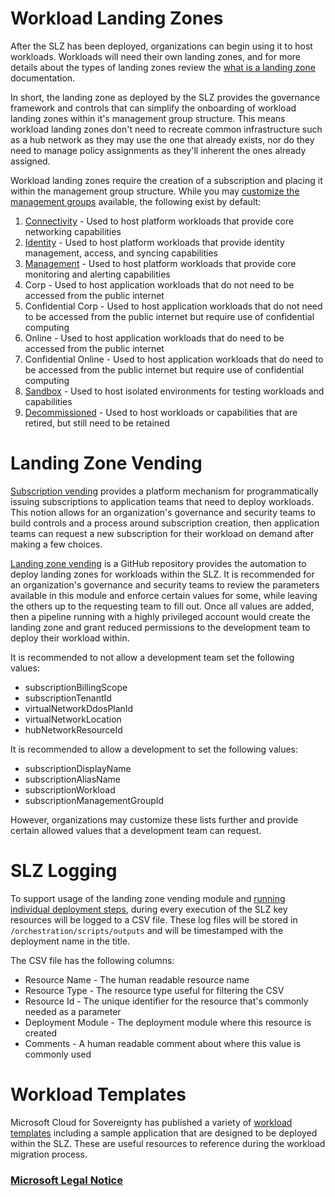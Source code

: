 # Workload Landing Zones

After the SLZ has been deployed, organizations can begin using it to host workloads. Workloads will need their own landing zones, and for more details about the types of landing zones review the [what is a landing zone](https://learn.microsoft.com/azure/cloud-adoption-framework/ready/landing-zone/#platform-landing-zones-vs-application-landing-zones) documentation.

In short, the landing zone as deployed by the SLZ provides the governance framework and controls that can simplify the onboarding of workload landing zones within it's management group structure. This means workload landing zones don't need to recreate common infrastructure such as a hub network as they may use the one that already exists, nor do they need to manage policy assignments as they'll inherent the ones already assigned.

Workload landing zones require the creation of a subscription and placing it within the management group structure. While you may [customize the management groups](Expanding-SLZ-ManagementGroups.md) available, the following exist by default:

1. [Connectivity](https://learn.microsoft.com/azure/cloud-adoption-framework/ready/azure-best-practices/connectivity-to-azure) - Used to host platform workloads that provide core networking capabilities
2. [Identity](https://learn.microsoft.com/azure/cloud-adoption-framework/decision-guides/identity/) - Used to host platform workloads that provide identity management, access, and syncing capabilities
3. [Management](https://learn.microsoft.com/azure/cloud-adoption-framework/manage/monitor/) - Used to host platform workloads that provide core monitoring and alerting capabilities
4. Corp - Used to host application workloads that do not need to be accessed from the public internet
5. Confidential Corp - Used to host application workloads that do not need to be accessed from the public internet but require use of confidential computing
6. Online - Used to host application workloads that do need to be accessed from the public internet
7. Confidential Online - Used to host application workloads that do need to be accessed from the public internet but require use of confidential computing
8. [Sandbox](https://learn.microsoft.com/azure/cloud-adoption-framework/ready/considerations/sandbox-environments) - Used to host isolated environments for testing workloads and capabilities
9. [Decommissioned](https://learn.microsoft.com/azure/cloud-adoption-framework/migrate/migration-considerations/optimize/decommission) - Used to host workloads or capabilities that are retired, but still need to be retained

# Landing Zone Vending

[Subscription vending](https://learn.microsoft.com/azure/cloud-adoption-framework/ready/landing-zone/design-area/subscription-vending) provides a platform mechanism for programmatically issuing subscriptions to application teams that need to deploy workloads. This notion allows for an organization's governance and security teams to build controls and a process around subscription creation, then application teams can request a new subscription for their workload on demand after making a few choices.

[Landing zone vending](https://github.com/Azure/bicep-lz-vending) is a GitHub repository provides the automation to deploy landing zones for workloads within the SLZ. It is recommended for an organization's governance and security teams to review the parameters available in this module and enforce certain values for some, while leaving the others up to the requesting team to fill out. Once all values are added, then a pipeline running with a highly privileged account would create the landing zone and grant reduced permissions to the development team to deploy their workload within.

It is recommended to not allow a development team set the following values:

* subscriptionBillingScope
* subscriptionTenantId
* virtualNetworkDdosPlanId
* virtualNetworkLocation
* hubNetworkResourceId

It is recommended to allow a development to set the following values:

* subscriptionDisplayName
* subscriptionAliasName
* subscriptionWorkload
* subscriptionManagementGroupId

However, organizations may customize these lists further and provide certain allowed values that a development team can request.

# SLZ Logging

To support usage of the landing zone vending module and [running individual deployment steps](Pipeline-Deployments.md), during every execution of the SLZ key resources will be logged to a CSV file. These log files will be stored in `/orchestration/scripts/outputs` and will be timestamped with the deployment name in the title.

The CSV file has the following columns:
* Resource Name - The human readable resource name
* Resource Type - The resource type useful for filtering the CSV
* Resource Id - The unique identifier for the resource that's commonly needed as a parameter
* Deployment Module - The deployment module where this resource is created
* Comments - A human readable comment about where this value is commonly used

# Workload Templates

Microsoft Cloud for Sovereignty has published a variety of [workload templates](https://github.com/Azure/cloud-for-sovereignty-quickstarts) including a sample application that are designed to be deployed within the SLZ. These are useful resources to reference during the workload migration process.

### [Microsoft Legal Notice](../NOTICE.md)
